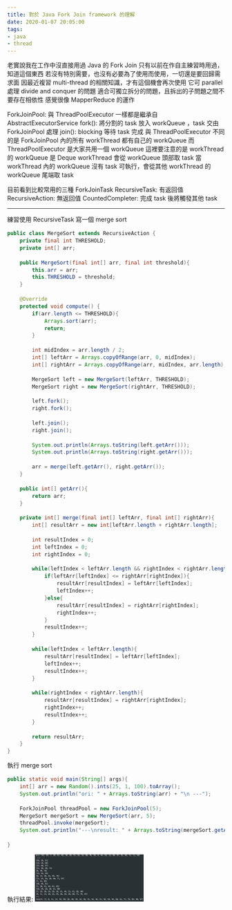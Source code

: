```yaml
---
title: 對於 Java Fork Join framework 的理解
date: 2020-01-07 20:05:00
tags:
- java
- thread
---
```

老實說我在工作中沒直接用過 Java 的 Fork Join 只有以前在作自主練習時用過，知道這個東西
若沒有特別需要，也沒有必要為了使用而使用，一切還是要回歸需求面
因最近複習 multi-thread 的相關知識，才有這個機會再次使用
它可 parallel 處理 divide and conquer 的問題
適合可獨立拆分的問題，且拆出的子問題之間不要存在相依性
感覺很像 MapperReduce 的運作


ForkJoinPool:
與 ThreadPoolExecutor 一樣都是繼承自 AbstractExecutorService
fork(): 將分割的 task 放入 workQueue ，task 交由 ForkJoinPool 處理
join(): blocking 等待 task 完成
與 ThreadPoolExecutor 不同的是 ForkJoinPool 內的所有 workThread 都有自己的 workQueue
而 ThreadPoolExecutor 是大家共用一個 workQueue
這裡要注意的是 workThread 的 workQueue 是 Deque
workThread 會從 workQueue 頭部取 task
當 workThread 內的 workQueue 沒有 task 可執行，會從其他 workThread 的 workQueue 尾端取 task

目前看到比較常用的三種 ForkJoinTask
RecursiveTask: 有返回值
RecursiveAction: 無返回值
CountedCompleter: 完成 task 後將觸發其他 task

- - -

練習使用 RecursiveTask 寫一個 merge sort
```java
public class MergeSort extends RecursiveAction {
    private final int THRESHOLD;
    private int[] arr;
    
    public MergeSort(final int[] arr, final int threshold){
        this.arr = arr;
        this.THRESHOLD = threshold;
    }
    
    @Override
    protected void compute() {
        if(arr.length <= THRESHOLD){
            Arrays.sort(arr);
            return;
        }
        
        int midIndex = arr.length / 2;
        int[] leftArr = Arrays.copyOfRange(arr, 0, midIndex);
        int[] rightArr = Arrays.copyOfRange(arr, midIndex, arr.length);
        
        MergeSort left = new MergeSort(leftArr, THRESHOLD);
        MergeSort right = new MergeSort(rightArr, THRESHOLD);
        
        left.fork();
        right.fork();
        
        left.join();
        right.join();
        
        System.out.println(Arrays.toString(left.getArr()));
        System.out.println(Arrays.toString(right.getArr()));
        
        arr = merge(left.getArr(), right.getArr());
    }
    
    public int[] getArr(){
        return arr;
    }
    
    private int[] merge(final int[] leftArr, final int[] rightArr){
        int[] resultArr = new int[leftArr.length + rightArr.length];
        
        int resultIndex = 0;
        int leftIndex = 0;
        int rightIndex = 0;
        
        while(leftIndex < leftArr.length && rightIndex < rightArr.length){
            if(leftArr[leftIndex] <= rightArr[rightIndex]){
                resultArr[resultIndex] = leftArr[leftIndex];
                leftIndex++;
            }else{
                resultArr[resultIndex] = rightArr[rightIndex];
                rightIndex++;
            }
            resultIndex++;
        }
        
        while(leftIndex < leftArr.length){
            resultArr[resultIndex] = leftArr[leftIndex];
            leftIndex++;
            resultIndex++;
        }
        
        while(rightIndex < rightArr.length){
            resultArr[resultIndex] = rightArr[rightIndex];
            rightIndex++;
            resultIndex++;
        }
        
        return resultArr;
    }
}
```

執行 merge sort
```java
public static void main(String[] args){
    int[] arr = new Random().ints(25, 1, 100).toArray();
    System.out.println("ori: " + Arrays.toString(arr) + "\n ---");
    
    ForkJoinPool threadPool = new ForkJoinPool(5);
    MergeSort mergeSort = new MergeSort(arr, 5);
    threadPool.invoke(mergeSort);
    System.out.println("---\nresult: " + Arrays.toString(mergeSort.getArr()));

}
```

執行結果:
<img src="/images/fork-join-001.png" width="50%" height="50%" alt="img1"/>

